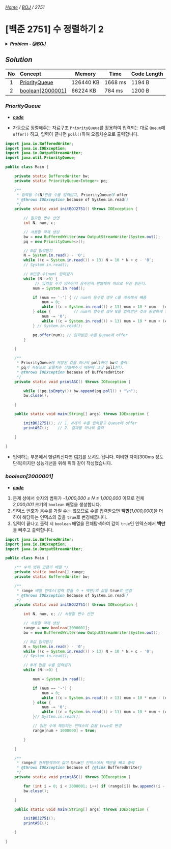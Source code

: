 ###### [*Home*](../../../../README.md) / [*BOJ*](../../../../BAEKJOON.md) / *2751*

# [백준 2751] 수 정렬하기 2

<details>
    <summary>
        <i><strong>Problem - <a href="https://www.acmicpc.net/problem/2751">@BOJ</a></strong></i>
    </summary>
    <h2><i>Problem</i></h2>
    <p>
        N개의 수가 주어졌을 때, 이를 오름차순으로 정렬하는 프로그램을 작성하시오.
    </p>
    <h2><i>Input</i></h2>
    <p>
        첫째 줄에 수의 개수 N(1 ≤ N ≤ 1,000,000)이 주어진다. 둘째 줄부터 N개의 줄에는 숫자가 주어진다. 이 수는 절댓값이 1,000,000보다 작거나 같은 정수이다. 수는 중복되지 않는다.
    </p>
    <h2><i>Output</i></h2>
    <p>
        첫째 줄부터 N개의 줄에 오름차순으로 정렬한 결과를 한 줄에 하나씩 출력한다.
    </p>
    <h2><i>Example</i></h2>
    <h3><i>in</i></h3>
    <pre><code>5
5
4
3
2
1</code></pre>
    <h3><i>out</i></h3>
    <pre><code>1
2
3
4
5</code></pre>
</details>

## *Solution*

|No |Concept              |Memory   |Time   |Code Length|
|:-:|:--------------------|---------|-------|-----------|
|1  |[PriorityQueue][1]   |126440 KB|1668 ms|1194 B     |
|2  |[boolean[2000001]][2]| 66224 KB| 784 ms|1200 B     |

<a id="PriorityQueue"></a>

### *PriorityQueue*

* [***code***](http://boj.kr/a5086d5fdd584e5083c352906fff1d3a)

* 자동으로 정렬해주는 자료구조 `PriorityQueue`를 활용하여 입력되는 대로 `Queue`에 `offer()` 하고, 입력이 끝나면 `poll()`하여 오름차순으로 출력합니다.

```java
import java.io.BufferedWriter;
import java.io.IOException;
import java.io.OutputStreamWriter;
import java.util.PriorityQueue;

public class Main {

    private static BufferedWriter bw;
    private static PriorityQueue<Integer> pq;

    /**
     * 입력될 수(N)만큼 수를 입력받고, PriorityQueue에 offer
     * @throws IOException because of System.in.read()
     */
    private static void initBOJ2751() throws IOException {

        // 필요한 변수 선언
        int N, num, c;

        // 사용할 객체 생성
        bw = new BufferedWriter(new OutputStreamWriter(System.out));
        pq = new PriorityQueue<>();

        // N값 입력받기
        N = System.in.read() - '0';
        while ((c = System.in.read()) > 13) N = 10 * N + c - '0';
        // System.in.read();

        // N만큼 수(num) 입력받기
        while (N-->0) {
             // 입력할 수가 양수인지 음수인지 판별해야 하므로 우선 읽는다.
            num = System.in.read();

            if (num == '-') { // num이 음수일 경우 c를 계속해서 빼줌
                num = 0;
                while ((c = System.in.read()) > 13) num = 10 * num - (c - '0');
            } else {          // num이 양수일 경우 N을 입력받은 것과 동일하게 받음
                num -= '0';
                while ((c = System.in.read()) > 13) num = 10 * num + (c - '0');
            } // System.in.read();

            pq.offer(num); // 입력받은 수를 Queue에 offer
        }

    }

    /**
     * PriorityQueue에 저장된 값을 하나씩 poll하여 bw로 출력.
     * pq가 자동으로 오름차순 정렬해주기 때문에 그냥 poll한다.
     * @throws IOException because of BufferedWriter
     */
    private static void printASC() throws IOException {

        while (!pq.isEmpty()) bw.append(pq.poll() + "\n");
        bw.close();

    }

    public static void main(String[] args) throws IOException {

        initBOJ2751(); // 1. N개의 수를 입력받고 Queue에 offer
        printASC();    // 2. 결과를 하나씩 출력

    }

}
```

* 입력하는 부분에서 헷갈리신다면 [여기](Java02.java)를 보셔도 됩니다. 미비한 차이(300ms 정도 단축)이지만 성능개선을 위해 위와 같이 작성했습니다.

<a id="boolean[2000001]"></a>

### *boolean[2000001]*

* [***code***](http://boj.kr/80d248761b48418ea90a0f78644a5358)

1. 문제 상에서 숫자의 범위가 *-1,000,000 ≤ N ≤ 1,000,000* 이므로 전체 *2,000,001* 크기의 `boolean` 배열을 생성합니다.
2. 인덱스 번호가 음수를 가질 수는 없으므로 수를 입력받으면 **백만**(*1,000,000*)을 더하여 해당하는 인덱스의 값을 `true`로 변경해줍니다.
3. 입력이 끝나고 출력 시 `boolean` 배열을 전체탐색하여 값이 `true`인 인덱스에서 **백만**을 빼주고 출력합니다.

```java
import java.io.BufferedWriter;
import java.io.IOException;
import java.io.OutputStreamWriter;

public class Main {

    /** 수의 범위 만큼의 배열 */
    private static boolean[] range;
    private static BufferedWriter bw;

    /**
     * range 배열 인덱스(입력 받을 수 + 백만)의 값을 true로 변경
     * @throws IOException because of System.in.read()
     */
    private static void initBOJ2751() throws IOException {

        int N, num, c; // 사용할 변수 선언

        // 사용할 객체 생성
        range = new boolean[2000001];
        bw = new BufferedWriter(new OutputStreamWriter(System.out));

        // N값 입력받기
        N = System.in.read() - '0';
        while ((c = System.in.read()) > 13) N = 10 * N + c - '0';
        // System.in.read();

        // N개 만큼 수를 입력받기
        while (N-->0) {

            num = System.in.read();

            if (num == '-') {
                num = 0;
                while ((c = System.in.read()) > 13) num = 10 * num - (c - '0');
            } else {
                num -= '0';
                while ((c = System.in.read()) > 13) num = 10 * num + (c - '0');
            }// System.in.read();

            // 읽은 수에 해당하는 인덱스의 값을 true로 변경
            range[num + 1000000] = true;

        }

    }

    /**
     * range를 전체탐색하여 값이 true인 인덱스에서 백만을 빼고 출력
     * @throws IOException because of {@link BufferedWriter}
     */
    private static void printASC() throws IOException {

        for (int i = 0; i < 2000001; i++) if (range[i]) bw.append((i - 1000000) + "\n");
        bw.close();

    }

    public static void main(String[] args) throws IOException {

        initBOJ2751();
        printASC();

    }

}
```

<!-- ref -->
[1]: #PriorityQueue
[2]: #boolean[2000001]

